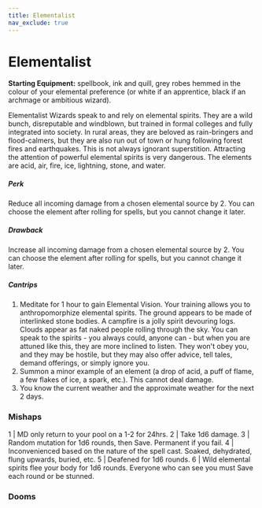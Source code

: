 ```yaml
---
title: Elementalist
nav_exclude: true
---
```

# Elementalist

**Starting Equipment:** spellbook, ink and quill, grey robes hemmed
in the colour of your elemental preference (or white if an
apprentice, black if an archmage or ambitious wizard).

Elementalist Wizards speak to and rely on elemental spirits.
They are a wild bunch, disreputable and windblown, but trained
in formal colleges and fully integrated into society. In rural areas,
they are beloved as rain-bringers and flood-calmers, but they are
also run out of town or hung following forest fires and
earthquakes. This is not always ignorant superstition. Attracting
the attention of powerful elemental spirits is very dangerous.
The elements are acid, air, fire, ice, lightning, stone, and water.
##### Perk
Reduce all incoming damage from a chosen elemental source
by 2. You can choose the element after rolling for spells, but you
cannot change it later.
##### Drawback
Increase all incoming damage from a chosen elemental source
by 2. You can choose the element after rolling for spells, but you
cannot change it later.
##### Cantrips

1. Meditate for 1 hour to gain Elemental Vision. Your training allows you to anthropomorphize elemental spirits. The ground appears to be made of interlinked stone bodies. A campfire is a jolly spirit devouring logs. Clouds appear as fat naked people rolling through the sky. You can speak to the spirits - you always could, anyone can - but when you are attuned like this, they are more inclined to listen. They won't obey you, and they may be hostile, but they may also offer advice, tell tales, demand offerings, or simply ignore you.
2. Summon a minor example of an element (a drop of acid, a puff of flame, a few flakes of ice, a spark, etc.). This cannot deal damage.
3. You know the current weather and the approximate weather for the next 2 days.

### Mishaps

1 | MD only return to your pool on a 1-2 for 24hrs.
2 | Take 1d6 damage.
3 | Random mutation for 1d6 rounds, then Save. Permanent if you fail.
4 | Inconvenienced based on the nature of the spell cast. Soaked, dehydrated, flung upwards, buried, etc.
5 | Deafened for 1d6 rounds.
6 | Wild elemental spirits flee your body for 1d6 rounds. Everyone who can see you must Save each round or be stunned.

### Dooms
